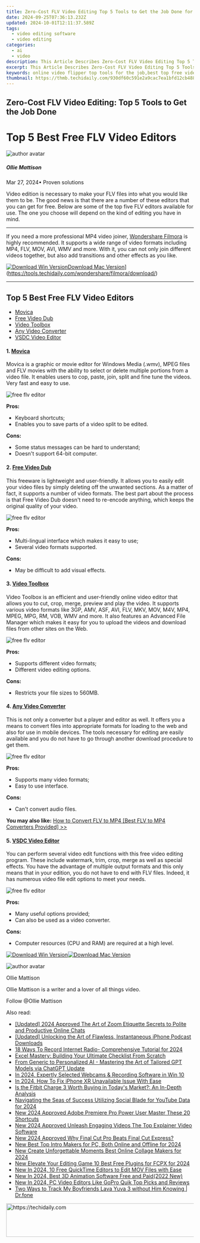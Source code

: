 ```yaml
---
title: Zero-Cost FLV Video Editing Top 5 Tools to Get the Job Done for 2024
date: 2024-09-25T07:36:13.232Z
updated: 2024-10-01T12:11:37.589Z
tags: 
  - video editing software
  - video editing
categories: 
  - ai
  - video
description: This Article Describes Zero-Cost FLV Video Editing Top 5 Tools to Get the Job Done for 2024
excerpt: This Article Describes Zero-Cost FLV Video Editing Top 5 Tools to Get the Job Done for 2024
keywords: online video flipper top tools for the job,best top free video editing tools for gamers,unbranded video editing 7 free trimmers to get the job done,no cost vob video editing top 5 tools you need,zero cost flv video editing top 5 tools to get the job done,windows 11 video editing the best tools for the job,free mov video concatenation 5 best tools to get the job done
thumbnail: https://thmb.techidaily.com/930df60c591e2a9cac7ea1bfd12cb488be55e4b8a96b142f6b85654b12ef9f8e.jpg
---
```


## Zero-Cost FLV Video Editing: Top 5 Tools to Get the Job Done

# Top 5 Best Free FLV Video Editors

![author avatar](https://images.wondershare.com/filmora/article-images/ollie-mattison.jpg)

##### Ollie Mattison

 Mar 27, 2024• Proven solutions

 Video edition is necessary to make your FLV files into what you would like them to be. The good news is that there are a number of these editors that you can get for free. Below are some of the top five FLV editors available for use. The one you choose will depend on the kind of editing you have in mind.

---

 If you need a more professional MP4 video joiner, [Wondershare Filmora](https://tools.techidaily.com/wondershare/filmora/download/) is highly recommended. It supports a wide range of video formats including MP4, FLV, MOV, AVI, WMV and more. With it, you can not only join different videos together, but also add transitions and other effects as you like.

[![Download Win Version](https://images.wondershare.com/filmora/guide/download-btn-win.jpg)](https://tools.techidaily.com/wondershare/filmora/download/)[Download Mac Version](https://images.wondershare.com/filmora/guide/download-btn-mac.jpg)](https://tools.techidaily.com/wondershare/filmora/download/)

---

## Top 5 Best Free FLV Video Editors

* [Movica](#tab%5F01)
* [Free Video Dub](#tab%5F02)
* [Video Toolbox](#tab%5F03)
* [Any Video Converter](#tab%5F04)
* [VSDC Video Editor](#tab%5F05)

#### 1\. [Movica](http://sourceforge.net/projects/movica/)

 Movica is a graphic or movie editor for Windows Media (.wmv), MPEG files and FLV movies with the ability to select or delete multiple portions from a video file. It enables users to cop, paste, join, split and fine tune the videos. Very fast and easy to use.

![free flv editor](https://images.wondershare.com/topic/video-editing/movica.jpg)

**Pros:**

* Keyboard shortcuts;
* Enables you to save parts of a video split to be edited.

**Cons:**

* Some status messages can be hard to understand;
* Doesn't support 64-bit computer.

#### 2\. [Free Video Dub](http://www.dvdvideosoft.com/products/dvd/Free-Video-Dub.htm)

 This freeware is lightweight and user-friendly. It allows you to easily edit your video files by simply deleting off the unwanted sections. As a matter of fact, it supports a number of video formats. The best part about the process is that Free Video Dub doesn't need to re-encode anything, which keeps the original quality of your video.

![free flv editor](https://images.wondershare.com/images/multimedia/video-editor/videodub.jpg)

**Pros:**

* Multi-lingual interface which makes it easy to use;
* Several video formats supported.

**Cons:**

* May be difficult to add visual effects.

#### 3\. [Video Toolbox](http://www.videotoolbox.com/)

 Video Toolbox is an efficient and user-friendly online video editor that allows you to cut, crop, merge, preview and play the video. It supports various video formats like 3GP, AMV, ASF, AVI, FLV, MKV, MOV, M4V, MP4, MPEG, MPG, RM, VOB, WMV and more. It also features an Advanced File Manager which makes it easy for you to upload the videos and download files from other sites on the Web.

![free flv editor](https://images.wondershare.com/images/multimedia/video-editor/video-toolbox.jpg)

**Pros:**

* Supports different video formats;
* Different video editing options.

**Cons:**

* Restricts your file sizes to 560MB.

#### 4\. [Any Video Converter](http://www.any-video-converter.com/products/for%5Fvideo%5Ffree/)

 This is not only a converter but a player and editor as well. It offers you a means to convert files into appropriate formats for loading to the web and also for use in mobile devices. The tools necessary for editing are easily available and you do not have to go through another download procedure to get them.

![free flv editor](https://images.wondershare.com/images/multimedia/video-editor/any-video-converter.jpg)

**Pros:**

* Supports many video formats;
* Easy to use interface.

**Cons:**

* Can't convert audio files.

**You may also like:** [How to Convert FLV to MP4 \[Best FLV to MP4 Converters Provided\] >>](https://tools.techidaily.com/wondershare/filmora/download/)

#### 5\. [VSDC Video Editor](http://vsdc-free-video-editor.software.informer.com/)

 You can perform several video edit functions with this free video editing program. These include watermark, trim, crop, merge as well as special effects. You have the advantage of multiple output formats and this only means that in your edition, you do not have to end with FLV files. Indeed, it has numerous video file edit options to meet your needs.

![free flv editor](https://images.wondershare.com/images/multimedia/video-editor/vsdc-video-editor.jpg)

**Pros:**

* Many useful options provided;
* Can also be used as a video converter.

**Cons:**

* Computer resources (CPU and RAM) are required at a high level.
  
[![Download Win Version](https://images.wondershare.com/filmora/guide/download-btn-win.jpg)](https://tools.techidaily.com/wondershare/filmora/download/)[![Download Mac Version](https://images.wondershare.com/filmora/guide/download-btn-mac.jpg)](https://tools.techidaily.com/wondershare/filmora/download/)

![author avatar](https://images.wondershare.com/filmora/article-images/ollie-mattison.jpg)

Ollie Mattison

Ollie Mattison is a writer and a lover of all things video.

Follow @Ollie Mattison

<ins class="adsbygoogle"
      style="display:block"
      data-ad-client="ca-pub-7571918770474297"
      data-ad-slot="8358498916"
      data-ad-format="auto"
      data-full-width-responsive="true"></ins>

<span class="atpl-alsoreadstyle">Also read:</span>
<div><ul>
<li><a href="https://screen-activity-recording.techidaily.com/updated-2024-approved-the-art-of-zoom-etiquette-secrets-to-polite-and-productive-online-chats/"><u>[Updated] 2024 Approved The Art of Zoom Etiquette Secrets to Polite and Productive Online Chats</u></a></li>
<li><a href="https://vp-tips.techidaily.com/updated-unlocking-the-art-of-flawless-instantaneous-iphone-podcast-downloads/"><u>[Updated] Unlocking the Art of Flawless, Instantaneous iPhone Podcast Downloads</u></a></li>
<li><a href="https://article-knowledge.techidaily.com/18-ways-to-record-internet-radio-comprehensive-tutorial-for-2024/"><u>18 Ways To Record Internet Radio- Comprehensive Tutorial for 2024</u></a></li>
<li><a href="https://win11-tips.techidaily.com/excel-mastery-building-your-ultimate-checklist-from-scratch/"><u>Excel Mastery: Building Your Ultimate Checklist From Scratch</u></a></li>
<li><a href="https://tech-revival.techidaily.com/from-generic-to-personalized-ai-mastering-the-art-of-tailored-gpt-models-via-chatgpt-update/"><u>From Generic to Personalized AI - Mastering the Art of Tailored GPT Models via ChatGPT Update</u></a></li>
<li><a href="https://remote-screen-capture.techidaily.com/in-2024-expertly-selected-webcams-and-recording-software-in-win-10/"><u>In 2024, Expertly Selected Webcams & Recording Software in Win 10</u></a></li>
<li><a href="https://ios-unlock.techidaily.com/in-2024-how-to-fix-iphone-xr-unavailable-issue-with-ease-by-drfone-ios/"><u>In 2024, How To Fix iPhone XR Unavailable Issue With Ease</u></a></li>
<li><a href="https://buynow-info.techidaily.com/is-the-fitbit-charge-3-worth-buying-in-todays-market-an-in-depth-analysis/"><u>Is the Fitbit Charge 3 Worth Buying in Today's Market?: An In-Depth Analysis</u></a></li>
<li><a href="https://youtube-web.techidaily.com/ating-the-seas-of-success-utilizing-social-blade-for-youtube-data-for-2024/"><u>Navigating the Seas of Success Utilizing Social Blade for YouTube Data for 2024</u></a></li>
<li><a href="https://ai-video-apps.techidaily.com/new-2024-approved-adobe-premiere-pro-power-user-master-these-20-shortcuts/"><u>New 2024 Approved Adobe Premiere Pro Power User Master These 20 Shortcuts</u></a></li>
<li><a href="https://ai-video-apps.techidaily.com/new-2024-approved-unleash-engaging-videos-the-top-explainer-video-software/"><u>New 2024 Approved Unleash Engaging Videos The Top Explainer Video Software</u></a></li>
<li><a href="https://ai-video-apps.techidaily.com/new-2024-approved-why-final-cut-pro-beats-final-cut-express/"><u>New 2024 Approved Why Final Cut Pro Beats Final Cut Express?</u></a></li>
<li><a href="https://ai-video-apps.techidaily.com/new-best-top-intro-makers-for-pc-both-online-and-offline-for-2024/"><u>New Best Top Intro Makers for PC, Both Online and Offline for 2024</u></a></li>
<li><a href="https://ai-video-apps.techidaily.com/new-create-unforgettable-moments-best-online-collage-makers-for-2024/"><u>New Create Unforgettable Moments Best Online Collage Makers for 2024</u></a></li>
<li><a href="https://ai-video-apps.techidaily.com/new-elevate-your-editing-game-10-best-free-plugins-for-fcpx-for-2024/"><u>New Elevate Your Editing Game 10 Best Free Plugins for FCPX for 2024</u></a></li>
<li><a href="https://ai-video-apps.techidaily.com/new-in-2024-10-free-quicktime-editors-to-edit-mov-files-with-ease/"><u>New In 2024, 10 Free QuickTime Editors to Edit MOV Files with Ease</u></a></li>
<li><a href="https://ai-video-apps.techidaily.com/new-in-2024-best-3d-animation-software-free-and-paid2022-new/"><u>New In 2024, Best 3D Animation Software Free and Paid(2022 New)</u></a></li>
<li><a href="https://ai-video-apps.techidaily.com/new-in-2024-pc-video-editors-like-gopro-quik-top-picks-and-reviews/"><u>New In 2024, PC Video Editors Like GoPro Quik Top Picks and Reviews</u></a></li>
<li><a href="https://android-location-track.techidaily.com/two-ways-to-track-my-boyfriends-lava-yuva-3-without-him-knowing-drfone-by-drfone-virtual-android/"><u>Two Ways to Track My Boyfriends Lava Yuva 3 without Him Knowing | Dr.fone</u></a></li>
</ul></div>

<!-- affiliate ads begin -->
<a href="https://aligracehair.sjv.io/c/5597632/1886048/19272" target="_top" id="1886048">
  <img src="//a.impactradius-go.com/display-ad/19272-1886048" border="0" alt="https://techidaily.com" width="728" height="90"/>
</a>
<img height="0" width="0" src="https://aligracehair.sjv.io/i/5597632/1886048/19272" style="position:absolute;visibility:hidden;" border="0" />
<!-- affiliate ads end -->

